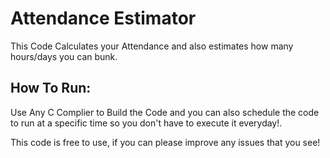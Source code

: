 # Attendance Estimator 

This Code Calculates your Attendance and also estimates how many hours/days you can bunk. 


## How To Run: 

Use Any C Complier to Build the Code and you can also schedule the code to run at a specific time so you don't have to execute it everyday!.


This code is free to use, if you can please improve any issues that you see!

